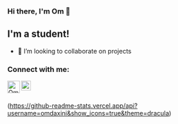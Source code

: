 ### Hi there, I'm Om 👋

## I'm a student!

- 👯 I’m looking to collaborate on projects

### Connect with me:

[<img align="left" alt="Om | Instagram" width="28px" src="https://i.pinimg.com/originals/66/41/c9/6641c94e15a0be37af49a4250386c03e.png" />][instagram]
[<img align="left" alt="Om | LinkedIn" width="22px" src="https://content.linkedin.com/content/dam/me/business/en-us/amp/brand-site/v2/bg/LI-Bug.svg.original.svg" />][linkedin]

<br></br>

(https://github-readme-stats.vercel.app/api?username=omdaxini&show_icons=true&theme=dracula)

[instagram]: https://instagram.com/omdaxini
[linkedin]: https://www.linkedin.com/in/omdaxini/
